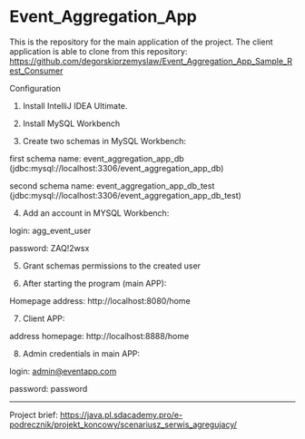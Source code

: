 # Event_Aggregation_App

This is the repository for the main application of the project.
The client application is able to clone from this repository: https://github.com/degorskiprzemyslaw/Event_Aggregation_App_Sample_Rest_Consumer

Configuration

1. Install IntelliJ IDEA Ultimate.

2. Install MySQL Workbench

3. Create two schemas in MySQL Workbench:

first schema name: event_aggregation_app_db
(jdbc:mysql://localhost:3306/event_aggregation_app_db)

second schema name: event_aggregation_app_db_test
(jdbc:mysql://localhost:3306/event_aggregation_app_db_test)
    
4. Add an account in MYSQL Workbench:

login: agg_event_user

password: ZAQ!2wsx

5. Grant schemas permissions to the created user

6. After starting the program (main APP):

Homepage address: http://localhost:8080/home

7. Client APP:

address homepage: http://localhost:8888/home

8. Admin credentials in main APP:

login: admin@eventapp.com

password: password
    
------------------------------------------------------------------------------------------------

Project brief: https://java.pl.sdacademy.pro/e-podrecznik/projekt_koncowy/scenariusz_serwis_agregujacy/
